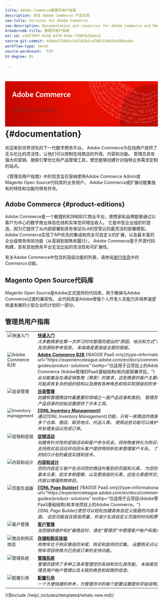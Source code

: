 ```yaml
---
title: Adobe Commerce管理员用户指南
description: 浏览 Adobe Commerce 产品文档
seo-title: Services for Adobe Commerce
seo-description: Documentation and resources for Adobe Commerce and Magento Open Source users working in the Admin.
breadcrumb-title: 管理员用户指南
exl-id: e30f769f-9140-4370-943e-75007b39ebc0
source-git-commit: 44b0e2758b5c5d3182b1cd788153bb26a50bea9a
workflow-type: tm+mt
source-wordcount: '727'
ht-degree: 0%

---
```


# &#x200B;<!-- use banner as heading -->![管理员文档](./assets/banner-user-home.png) {#documentation}

欢迎来到世界领先的下一代数字商务平台。 Adobe Commerce为在线商户提供了无与伦比的灵活性，让他们可以控制在线商店的外观、内容和功能。 管理员具有强大的营销、搜索引擎优化和产品管理工具，使您能够创建针对独特业务需求定制的站点。

《管理员用户指南》中的信息旨在容纳使用Adobe Commerce Admin或Magento Open Source代码库的业务用户。 Adobe Commerce或扩展功能集独有的特性和功能均带有符号。

## Adobe Commerce {#product-editions}

Adobe Commerce是一个敏捷的B2B和B2C商业平台，使商家和品牌能够通过以客户为中心的数字商业体验在线和实体空间增加收入。 它是中型企业组织的首选，因为它提供了从内部部署到具有保证SLA的受管云的最灵活的部署模型。 Adobe Commerce实现了API优先的集成和完全可自定义的扩展，以及最丰富的企业级商务体验功能（从营销到销售和履行）。 Adobe Commerce基于开源代码构建，具有其他商务平台无法比拟的灵活性和可扩展性。

有关Adobe Commerce中包含的高级功能的列表，请参阅[发行信息](https://experienceleague.adobe.com/docs/commerce-operations/release/features.html?lang=en)中的&#x200B;_Commerce功能_。

## Magento Open Source代码库

Magento Open Source是Adobe正式提供的代码库，用于确保与Adobe Commerce过渡的兼容性。 此代码库是Adobe增强个人开发人员能力并培养渴望快速发展的小型企业的计划的一部分。

## 管理员用户指南

<table>
<tr>
   <td valign="top" width="60px">
       <img alt="快速入门" src="./assets/icon-lightbulb.svg" width="40" height="40" /></td>
   <td valign="top">
   <a href="https://experienceleague.adobe.com/docs/commerce-admin/start/guide-overview.html"><strong>快速入门</strong></a>
    <div>
    <em>大多数商家在第一次学习时向管理员提出的“原因、地点和方式”问题，以及资源和参考信息。 本指南是更高级主题的跳板。</em>
    <br> </div>
  </td>
  </tr>
<tr>
  <td valign="top">
      <img alt="Adobe Commerce B2B" src="./assets/icon-building.svg" width="40" height="40"/></td>
   <td valign="top"><a href="https://experienceleague.adobe.com/docs/commerce-admin/b2b/guide-overview.html"><strong>Adobe Commerce B2B</strong></a> [!BADGE PaaS only]{type=Informational url="https://experienceleague.adobe.com/en/docs/commerce/user-guides/product-solutions" tooltip="仅适用于云项目上的Adobe Commerce (Adobe管理的PaaS基础结构)和内部部署项目。"}
    <div><em>此功能集旨在满足销售商（商家）的需求，这些商家的客户主要是公司 — 可能具有复杂的组织结构以及拥有各种角色和购买权限级别的多个员工。</em>
    <br></div>
  </td>
</tr>
<tr>
  <td valign="top">
    <img alt="目录管理" src="./assets/icon-shop.svg" width="40" height="40"/></td>
   <td valign="top"><a href="https://experienceleague.adobe.com/docs/commerce-admin/catalog/guide-overview.html"><strong>目录管理</strong></a>
    <div><em>创建和管理商店时最重要的领域之一是产品目录和类别。 管理员为商店和产品目录的初始设置提供了许多工具。</em>
    <br></div>
  </td>
    </tr>
<tr>
    <td valign="top">
       <img alt="Inventory management" src="./assets/icon-transfer.svg" width="40" height="40"/></td>
   <td valign="top"><a href="https://experienceleague.adobe.com/docs/commerce-admin/inventory/guide-overview.html"> <strong>[!DNL Inventory Management]</strong></a>
    <div><em>通过[!DNL Inventory Management]功能，只有一家商店的商家可以前往多个仓库、商店、取货地点、托运人等。 使用这些功能可以维护销售数量并处理发运以完成订单。</em></div>
  </td>
</tr>
<tr>
    <td valign="top">
       <img alt="促销和促销" src="./assets/icon-labels.svg" width="40" height="40"/></td>
   <td valign="top"><a href="https://experienceleague.adobe.com/docs/commerce-admin/marketing/guide-overview.html"> <strong>促销活动</strong></a>
    <div><em>创建有针对性的促销活动和客户参与机会，将购物者转化为购买者。 通过支持购买后活动并向回头客户提供特别折扣来管理客户关系。 了解支持您的SEO计划的最佳实践和技术。</em></div>
  </td>
</tr>
<tr>
    <td valign="top">
       <img alt="内容和设计" src="./assets/icon-color-wheel.svg" width="40" height="40"/></td>
   <td valign="top"><a href="https://experienceleague.adobe.com/docs/commerce-admin/content-design/guide-overview.html"> <strong>内容和设计</strong></a>
    <div><em>您的内容定义客户在访问您的商店时看到的页面和元素。 为您的页面定义基本元素，如文本和图像，以及更高级的元素，这些元素提供交互和动态内容以增强购物体验。</em></div>
  </td>
</tr>
<tr>
    <td valign="top">
       <img alt="页面生成器" src="./assets/icon-web-pages.svg" width="40" height="40"/></td>
   <td valign="top"><a href="https://experienceleague.adobe.com/docs/commerce-admin/page-builder/guide-overview.html"> <strong>[!DNL Page Builder]</strong></a> [!BADGE PaaS only]{type=Informational url="https://experienceleague.adobe.com/en/docs/commerce/user-guides/product-solutions" tooltip="仅适用于云项目(Adobe管理的PaaS基础结构)和本地项目上的Adobe Commerce。"}
    <div><em>[!DNL Page Builder]使您可以轻松创建具有自定义版面的内容丰富的页面。 这些功能旨在提高质量，并减少生成自定义页面的时间和费用。</em></div>
  </td>
</tr>
<tr>
    <td valign="top">
       <img alt="客户管理" src="./assets/icon-demographic.svg" width="40" height="40"/></td>
   <td valign="top"><a href="https://experienceleague.adobe.com/docs/commerce-admin/customers/guide-overview.html"> <strong>客户管理</strong></a>
    <div><em>当您继续维护和扩展商店时，请在“管理员”中管理客户帐户和客户组。</em></div>
  </td>
</tr>
<tr>
    <td valign="top">
       <img alt="商店和购买体验" src="./assets/icon-shopping-cart.svg" width="40" height="40"/></td>
   <td valign="top"><a href="https://experienceleague.adobe.com/docs/commerce-admin/stores-sales/guide-overview.html"> <strong>存储和购买体验</strong></a>
    <div><em>购物车位于购买路径的末尾，购买和放弃的交集。 设置购买点以及可将购物车项目转换为已完成订单的支持功能。</em></div>
  </td>
</tr>
<tr>
    <td valign="top">
       <img alt="管理系统" src="./assets/icon-globe-grid.svg" width="40" height="40"/></td>
   <td valign="top"><a href="https://experienceleague.adobe.com/docs/commerce-admin/systems/guide-overview.html"> <strong>管理系统</strong></a>
    <div><em>管理员提供了多种工具来管理您的系统和优化其性能。 本指南包含有关管理员用户帐户管理以及关联的角色和权限的信息。</em></div>
  </td>
</tr>
<tr>
    <td valign="top">
       <img alt="配置引用" src="./assets/icon-settings.svg" width="40" height="40"/></td>
   <td valign="top"><a href="https://experienceleague.adobe.com/docs/commerce-admin/config/guide-overview.html"> <strong>配置引用</strong></a>
    <div><em>一个方便快捷的参考，为管理员中的每个配置设置提供字段说明。</em></div>
  </td>
</tr>
</table>

{{$include /help/_includes/templated/whats-new.md}}

<!-- Last updated from includes: 2025-09-03 15:52:22 -->
